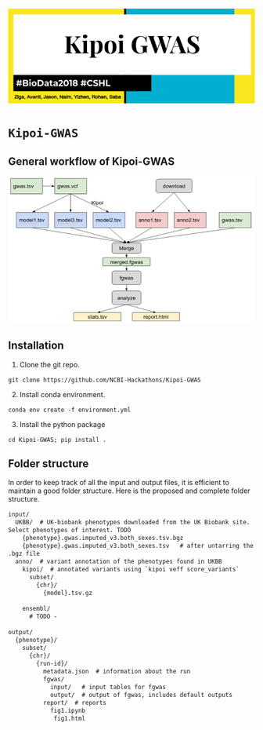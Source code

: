 ![](figure/label.png)
# `Kipoi-GWAS`

## General workflow of Kipoi-GWAS
![](figure/workflow.png)

## Installation

1. Clone the git repo.

```
git clone https://github.com/NCBI-Hackathons/Kipoi-GWAS
```

2. Install conda environment.

```
conda env create -f environment.yml
```

3. Install the python package
```
cd Kipoi-GWAS; pip install .
```


## Folder structure 

In order to keep track of all the input and output files, it is efficient to maintain a good folder structure. Here is the proposed and complete folder structure.

```
input/
  UKBB/  # UK-biobank phenotypes downloaded from the UK Biobank site. Select phenotypes of interest. TODO
    {phenotype}.gwas.imputed_v3.both_sexes.tsv.bgz
	{phenotype}.gwas.imputed_v3.both_sexes.tsv   # after untarring the .bgz file
  anno/  # variant annotation of the phenotypes found in UKBB
    kipoi/  # annotated variants using `kipoi veff score_variants`
	  subset/
  	    {chr}/
		  {model}.tsv.gz

	ensembl/
	  # TODO -

output/
  {phenotype}/
    subset/
	  {chr}/
	    {run-id}/
		  metadata.json  # information about the run
		  fgwas/
		    input/   # input tables for fgwas
		    output/  # output of fgwas, includes default outputs
		  report/  # reports
  		    fig1.ipynb
		     fig1.html
```

